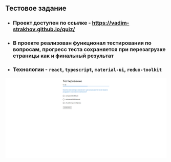 ## Тестовое задание

- ### Проект доступен по ссылке - https://vadim-strakhov.github.io/quiz/
- ### В проекте реализован функционал тестирования по вопросам, прогресс теста сохраняется при перезагрузке страницы как и финальный результат
- ### Технологии - `react`, `typescript`, `material-ui`, `redux-toolkit`

![](test.png)
